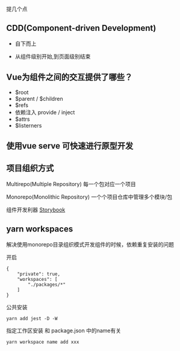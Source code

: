 提几个点

## CDD(Component-driven Development)

- 自下而上

- 从组件级别开始,到页面级别结束



## Vue为组件之间的交互提供了哪些？

- $root
- $parent / $children
- $refs
- 依赖注入 provide / inject
- $attrs
- $listerners



## 使用vue serve 可快速进行原型开发



## 项目组织方式

Multirepo(Multiple Repository)
每一个包对应一个项目

Monorepo(Monolithic Repository)
一个个项目仓库中管理多个模块/包



组件开发利器 [Storybook](https://storybook.js.org/docs/guides/guide-vue/)



## yarn workspaces 

解决使用monorepo目录组织模式开发组件的时候，依赖重复安装的问题

开启

```sjon
{
	"private": true,
	"workspaces": [
		"./packages/*"
	]
}
```



公共安装

```
yarn add jest -D -W
```

指定工作区安装 和 package.json 中的name有关

```js
yarn workspace name add xxx
```